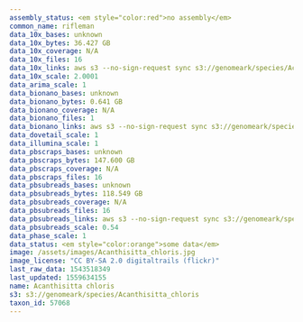 ```yaml
---
assembly_status: <em style="color:red">no assembly</em>
common_name: rifleman
data_10x_bases: unknown
data_10x_bytes: 36.427 GB
data_10x_coverage: N/A
data_10x_files: 16
data_10x_links: aws s3 --no-sign-request sync s3://genomeark/species/Acanthisitta_chloris/bAcaChl1/genomic_data/10x/ .<br>
data_10x_scale: 2.0001
data_arima_scale: 1
data_bionano_bases: unknown
data_bionano_bytes: 0.641 GB
data_bionano_coverage: N/A
data_bionano_files: 1
data_bionano_links: aws s3 --no-sign-request sync s3://genomeark/species/Acanthisitta_chloris/bAcaChl1/genomic_data/bionano/ .<br>
data_dovetail_scale: 1
data_illumina_scale: 1
data_pbscraps_bases: unknown
data_pbscraps_bytes: 147.600 GB
data_pbscraps_coverage: N/A
data_pbscraps_files: 16
data_pbsubreads_bases: unknown
data_pbsubreads_bytes: 118.549 GB
data_pbsubreads_coverage: N/A
data_pbsubreads_files: 16
data_pbsubreads_links: aws s3 --no-sign-request sync s3://genomeark/species/Acanthisitta_chloris/bAcaChl1/genomic_data/pacbio/ . --exclude "*scraps.bam*"<br>
data_pbsubreads_scale: 0.54
data_phase_scale: 1
data_status: <em style="color:orange">some data</em>
image: /assets/images/Acanthisitta_chloris.jpg
image_license: "CC BY-SA 2.0 digitaltrails (flickr)"
last_raw_data: 1543518349
last_updated: 1559634155
name: Acanthisitta chloris
s3: s3://genomeark/species/Acanthisitta_chloris
taxon_id: 57068
---
```

